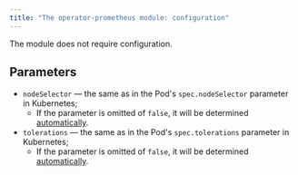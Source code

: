 ```yaml
---
title: "The operator-prometheus module: configuration"
---
```


The module does not require configuration.

## Parameters

* `nodeSelector` — the same as in the Pod's `spec.nodeSelector` parameter in Kubernetes;
    * If the parameter is omitted of `false`, it will be determined [automatically](../../#advanced-scheduling).
* `tolerations` — the same as in the Pod's `spec.tolerations` parameter in Kubernetes;
    * If the parameter is omitted of `false`, it will be determined [automatically](../../#advanced-scheduling).
